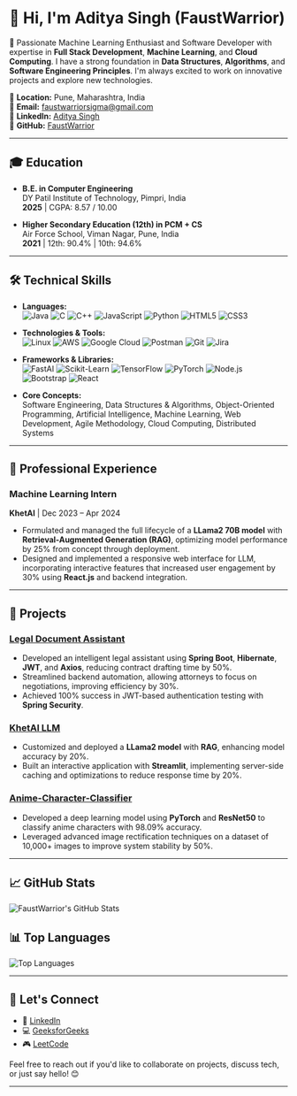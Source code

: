 # 👋 Hi, I'm Aditya Singh (FaustWarrior)

🚀 Passionate Machine Learning Enthusiast and Software Developer with expertise in **Full Stack Development**, **Machine Learning**, and **Cloud Computing**. I have a strong foundation in **Data Structures**, **Algorithms**, and **Software Engineering Principles**. I'm always excited to work on innovative projects and explore new technologies.

📍 **Location:** Pune, Maharashtra, India  
📧 **Email:** faustwarriorsigma@gmail.com  
🔗 **LinkedIn:** [Aditya Singh](https://www.linkedin.com/in/aditya-singh-222672229/)  
🔗 **GitHub:** [FaustWarrior](https://github.com/FaustWarrior)  

---

## 🎓 Education

- **B.E. in Computer Engineering**  
  DY Patil Institute of Technology, Pimpri, India  
  **2025** | CGPA: 8.57 / 10.00

- **Higher Secondary Education (12th) in PCM + CS**  
  Air Force School, Viman Nagar, Pune, India  
  **2021** | 12th: 90.4% | 10th: 94.6%

---

## 🛠️ Technical Skills

- **Languages:**  
  ![Java](https://img.shields.io/badge/Java-%23ED8B00.svg?style=flat&logo=java&logoColor=white)
  ![C](https://img.shields.io/badge/C-%2300599C.svg?style=flat&logo=c&logoColor=white)
  ![C++](https://img.shields.io/badge/C++-%2300599C.svg?style=flat&logo=c%2B%2B&logoColor=white)
  ![JavaScript](https://img.shields.io/badge/JavaScript-%23F7DF1E.svg?style=flat&logo=javascript&logoColor=black)
  ![Python](https://img.shields.io/badge/Python-%2314354C.svg?style=flat&logo=python&logoColor=white)
  ![HTML5](https://img.shields.io/badge/HTML5-%23E34F26.svg?style=flat&logo=html5&logoColor=white)
  ![CSS3](https://img.shields.io/badge/CSS3-%231572B6.svg?style=flat&logo=css3&logoColor=white)

- **Technologies & Tools:**  
  ![Linux](https://img.shields.io/badge/Linux-%23FCC624.svg?style=flat&logo=linux&logoColor=black)
  ![AWS](https://img.shields.io/badge/AWS-%23FF9900.svg?style=flat&logo=amazon-aws&logoColor=white)
  ![Google Cloud](https://img.shields.io/badge/Google%20Cloud-%234285F4.svg?style=flat&logo=google-cloud&logoColor=white)
  ![Postman](https://img.shields.io/badge/Postman-%23FF6C37.svg?style=flat&logo=postman&logoColor=white)
  ![Git](https://img.shields.io/badge/Git-%23F05032.svg?style=flat&logo=git&logoColor=white)
  ![Jira](https://img.shields.io/badge/Jira-%230A0FFF.svg?style=flat&logo=jira&logoColor=white)

- **Frameworks & Libraries:**  
  ![FastAI](https://img.shields.io/badge/FastAI-%231572B6.svg?style=flat&logo=fastai&logoColor=white)
  ![Scikit-Learn](https://img.shields.io/badge/Scikit--Learn-%23F7931E.svg?style=flat&logo=scikit-learn&logoColor=white)
  ![TensorFlow](https://img.shields.io/badge/TensorFlow-%23FF6F00.svg?style=flat&logo=tensorflow&logoColor=white)
  ![PyTorch](https://img.shields.io/badge/PyTorch-%23EE4C2C.svg?style=flat&logo=pytorch&logoColor=white)
  ![Node.js](https://img.shields.io/badge/Node.js-%23339933.svg?style=flat&logo=node.js&logoColor=white)
  ![Bootstrap](https://img.shields.io/badge/Bootstrap-%23563D7C.svg?style=flat&logo=bootstrap&logoColor=white)
  ![React](https://img.shields.io/badge/React-%2320232a.svg?style=flat&logo=react&logoColor=%2361DAFB)

- **Core Concepts:**  
  Software Engineering, Data Structures & Algorithms, Object-Oriented Programming, Artificial Intelligence, Machine Learning, Web Development, Agile Methodology, Cloud Computing, Distributed Systems

---

## 💼 Professional Experience

### **Machine Learning Intern**  
**KhetAI** | Dec 2023 – Apr 2024  
- Formulated and managed the full lifecycle of a **LLama2 70B model** with **Retrieval-Augmented Generation (RAG)**, optimizing model performance by 25% from concept through deployment.
- Designed and implemented a responsive web interface for LLM, incorporating interactive features that increased user engagement by 30% using **React.js** and backend integration.

---

## 🚀 Projects

### [**Legal Document Assistant**](https://github.com/FaustWarrior/Legal_doc_Assistant)
- Developed an intelligent legal assistant using **Spring Boot**, **Hibernate**, **JWT**, and **Axios**, reducing contract drafting time by 50%.
- Streamlined backend automation, allowing attorneys to focus on negotiations, improving efficiency by 30%.
- Achieved 100% success in JWT-based authentication testing with **Spring Security**.

### [**KhetAI LLM**](https://github.com/FaustWarrior/KhetAI-LLM)
- Customized and deployed a **LLama2 model** with **RAG**, enhancing model accuracy by 20%.
- Built an interactive application with **Streamlit**, implementing server-side caching and optimizations to reduce response time by 20%.

### [**Anime-Character-Classifier**](https://huggingface.co/spaces/FaustWarrior/Anime-Character-Classifier)
- Developed a deep learning model using **PyTorch** and **ResNet50** to classify anime characters with 98.09% accuracy.
- Leveraged advanced image rectification techniques on a dataset of 10,000+ images to improve system stability by 50%.

---

## 📈 GitHub Stats

![FaustWarrior's GitHub Stats](https://github-readme-stats.vercel.app/api?username=FaustWarrior&show_icons=true&theme=radical)

## 📊 Top Languages

![Top Languages](https://github-readme-stats.vercel.app/api/top-langs/?username=FaustWarrior&layout=compact&theme=radical)

---

## 🤝 Let's Connect

- 💼 [LinkedIn](https://www.linkedin.com/in/aditya-singh-222672229/)
- 💻 [GeeksforGeeks](https://www.geeksforgeeks.org/user/faustwarroxeo/)
- 🎮 [LeetCode](https://leetcode.com/u/FaustWarrior/)

Feel free to reach out if you'd like to collaborate on projects, discuss tech, or just say hello! 😊

---
